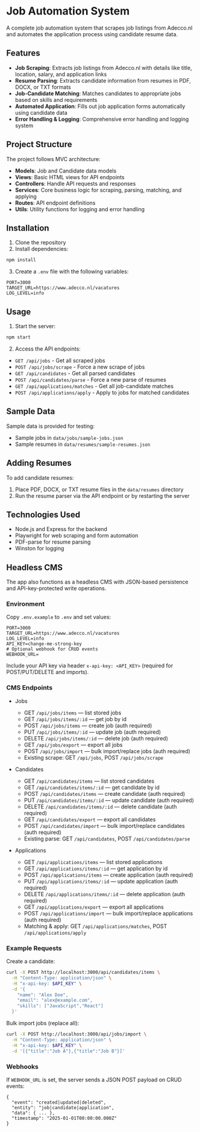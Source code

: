 # Job Automation System

A complete job automation system that scrapes job listings from Adecco.nl and automates the application process using candidate resume data.

## Features

- **Job Scraping**: Extracts job listings from Adecco.nl with details like title, location, salary, and application links
- **Resume Parsing**: Extracts candidate information from resumes in PDF, DOCX, or TXT formats
- **Job-Candidate Matching**: Matches candidates to appropriate jobs based on skills and requirements
- **Automated Application**: Fills out job application forms automatically using candidate data
- **Error Handling & Logging**: Comprehensive error handling and logging system

## Project Structure

The project follows MVC architecture:

- **Models**: Job and Candidate data models
- **Views**: Basic HTML views for API endpoints
- **Controllers**: Handle API requests and responses
- **Services**: Core business logic for scraping, parsing, matching, and applying
- **Routes**: API endpoint definitions
- **Utils**: Utility functions for logging and error handling

## Installation

1. Clone the repository
2. Install dependencies:

```bash
npm install
```

3. Create a `.env` file with the following variables:

```
PORT=3000
TARGET_URL=https://www.adecco.nl/vacatures
LOG_LEVEL=info
```

## Usage

1. Start the server:

```bash
npm start
```

2. Access the API endpoints:

- `GET /api/jobs` - Get all scraped jobs
- `POST /api/jobs/scrape` - Force a new scrape of jobs
- `GET /api/candidates` - Get all parsed candidates
- `POST /api/candidates/parse` - Force a new parse of resumes
- `GET /api/applications/matches` - Get all job-candidate matches
- `POST /api/applications/apply` - Apply to jobs for matched candidates

## Sample Data

Sample data is provided for testing:

- Sample jobs in `data/jobs/sample-jobs.json`
- Sample resumes in `data/resumes/sample-resumes.json`

## Adding Resumes

To add candidate resumes:

1. Place PDF, DOCX, or TXT resume files in the `data/resumes` directory
2. Run the resume parser via the API endpoint or by restarting the server

## Technologies Used

- Node.js and Express for the backend
- Playwright for web scraping and form automation
- PDF-parse for resume parsing
- Winston for logging

## Headless CMS

The app also functions as a headless CMS with JSON-based persistence and API-key-protected write operations.

### Environment

Copy `.env.example` to `.env` and set values:

```
PORT=3000
TARGET_URL=https://www.adecco.nl/vacatures
LOG_LEVEL=info
API_KEY=change-me-strong-key
# Optional webhook for CRUD events
WEBHOOK_URL=
```

Include your API key via header `x-api-key: <API_KEY>` (required for POST/PUT/DELETE and imports).

### CMS Endpoints

- Jobs
  - GET `/api/jobs/items` — list stored jobs
  - GET `/api/jobs/items/:id` — get job by id
  - POST `/api/jobs/items` — create job (auth required)
  - PUT `/api/jobs/items/:id` — update job (auth required)
  - DELETE `/api/jobs/items/:id` — delete job (auth required)
  - GET `/api/jobs/export` — export all jobs
  - POST `/api/jobs/import` — bulk import/replace jobs (auth required)
  - Existing scrape: GET `/api/jobs`, POST `/api/jobs/scrape`

- Candidates
  - GET `/api/candidates/items` — list stored candidates
  - GET `/api/candidates/items/:id` — get candidate by id
  - POST `/api/candidates/items` — create candidate (auth required)
  - PUT `/api/candidates/items/:id` — update candidate (auth required)
  - DELETE `/api/candidates/items/:id` — delete candidate (auth required)
  - GET `/api/candidates/export` — export all candidates
  - POST `/api/candidates/import` — bulk import/replace candidates (auth required)
  - Existing parse: GET `/api/candidates`, POST `/api/candidates/parse`

- Applications
  - GET `/api/applications/items` — list stored applications
  - GET `/api/applications/items/:id` — get application by id
  - POST `/api/applications/items` — create application (auth required)
  - PUT `/api/applications/items/:id` — update application (auth required)
  - DELETE `/api/applications/items/:id` — delete application (auth required)
  - GET `/api/applications/export` — export all applications
  - POST `/api/applications/import` — bulk import/replace applications (auth required)
  - Matching & apply: GET `/api/applications/matches`, POST `/api/applications/apply`

### Example Requests

Create a candidate:

```bash
curl -X POST http://localhost:3000/api/candidates/items \
  -H "Content-Type: application/json" \
  -H "x-api-key: $API_KEY" \
  -d '{
    "name": "Alex Doe",
    "email": "alex@example.com",
    "skills": ["JavaScript","React"]
  }'
```

Bulk import jobs (replace all):

```bash
curl -X POST http://localhost:3000/api/jobs/import \
  -H "Content-Type: application/json" \
  -H "x-api-key: $API_KEY" \
  -d '[{"title":"Job A"},{"title":"Job B"}]'
```

### Webhooks

If `WEBHOOK_URL` is set, the server sends a JSON POST payload on CRUD events:

```
{
  "event": "created|updated|deleted",
  "entity": "job|candidate|application",
  "data": { ... },
  "timestamp": "2025-01-01T00:00:00.000Z"
}